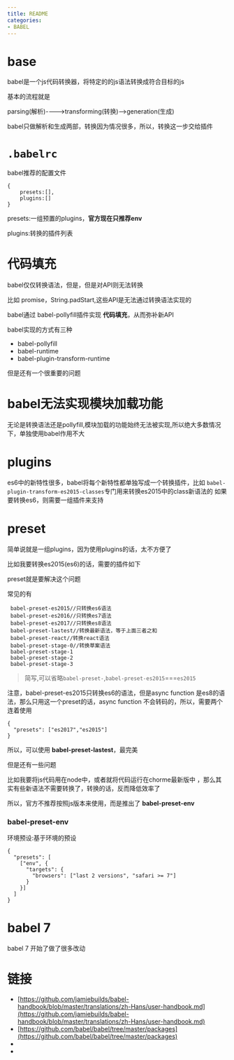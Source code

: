 ```yaml
---
title: README
categories: 
- BABEL
---
```

# base
babel是一个js代码转换器，将特定的的js语法转换成符合目标的js


基本的流程就是

parsing(解析)---->transforming(转换)-->generation(生成)

babel只做解析和生成两部，转换因为情况很多，所以，转换这一步交给插件

# `.babelrc`
babel推荐的配置文件
```
{
    presets:[],
    plugins:[]
}
```
presets:一组预置的plugins，**官方现在只推荐env**

plugins:转换的插件列表

# 代码填充
babel仅仅转换语法，但是，但是对API则无法转换

比如 promise，String.padStart,这些API是无法通过转换语法实现的

babel通过 babel-pollyfill插件实现 **代码填充**，从而弥补新API

babel实现的方式有三种

- babel-pollyfill
- babel-runtime
- babel-plugin-transform-runtime


但是还有一个很重要的问题

# babel无法实现模块加载功能

无论是转换语法还是pollyfill,模块加载的功能始终无法被实现,所以绝大多数情况下，单独使用babel作用不大




# plugins

es6中的新特性很多，babel将每个新特性都单独写成一个转换插件，比如 `babel-plugin-transform-es2015-classes`专门用来转换es2015中的class新语法的
如果要转换es6，则需要一组插件来支持


# preset
简单说就是一组plugins，因为使用plugins的话，太不方便了

比如我要转换es2015(es6)的话，需要的插件如下

preset就是要解决这个问题

常见的有

```
 babel-preset-es2015//只转换es6语法
 babel-preset-es2016//只转换es7语法
 babel-preset-es2017//只转换es8语法
 babel-preset-lastest//转换最新语法，等于上面三者之和
 babel-preset-react//转换react语法
 babel-preset-stage-0//转换草案语法
 babel-preset-stage-1
 babel-preset-stage-2
 babel-preset-stage-3
```
> 简写,可以省略`babel-preset-`,`babel-preset-es2015`===`es2015`



注意，babel-preset-es2015只转换es6的语法，但是async function 是es8的语法，那么只用这一个preset的话，async function 不会转码的，所以，需要两个连着使用

```
{
  "presets": ["es2017","es2015"]
}
```

所以，可以使用 **babel-preset-lastest**，最完美


但是还有一些问题

比如我要将js代码用在node中，或者就将代码运行在chorme最新版中
，那么其实有些新语法不需要转换了，转换的话，反而降低效率了

所以，官方不推荐按照js版本来使用，而是推出了 **babel-preset-env**

### babel-preset-env
环境预设:基于环境的预设
```
{
  "presets": [
    ["env", {
      "targets": {
        "browsers": ["last 2 versions", "safari >= 7"]
      }
    }]
  ]
}
```

# babel 7

babel 7 开始了做了很多改动






















# 链接
- [https://github.com/jamiebuilds/babel-handbook/blob/master/translations/zh-Hans/user-handbook.md](https://github.com/jamiebuilds/babel-handbook/blob/master/translations/zh-Hans/user-handbook.md)
- [https://github.com/babel/babel/tree/master/packages](https://github.com/babel/babel/tree/master/packages)
- 
- 


